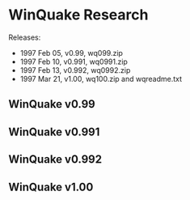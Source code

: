 # WinQuake Research

Releases:

* 1997 Feb 05, v0.99, wq099.zip
* 1997 Feb 10, v0.991, wq0991.zip
* 1997 Feb 13, v0.992, wq0992.zip
* 1997 Mar 21, v1.00, wq100.zip and wqreadme.txt


## WinQuake v0.99


## WinQuake v0.991


## WinQuake v0.992


## WinQuake v1.00

